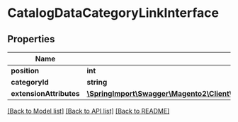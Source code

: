 # CatalogDataCategoryLinkInterface

## Properties
Name | Type | Description | Notes
------------ | ------------- | ------------- | -------------
**position** | **int** |  | [optional] 
**categoryId** | **string** | Category id | 
**extensionAttributes** | [**\SpringImport\Swagger\Magento2\Client\Model\CatalogDataCategoryLinkExtensionInterface**](CatalogDataCategoryLinkExtensionInterface.md) |  | [optional] 

[[Back to Model list]](../README.md#documentation-for-models) [[Back to API list]](../README.md#documentation-for-api-endpoints) [[Back to README]](../README.md)


